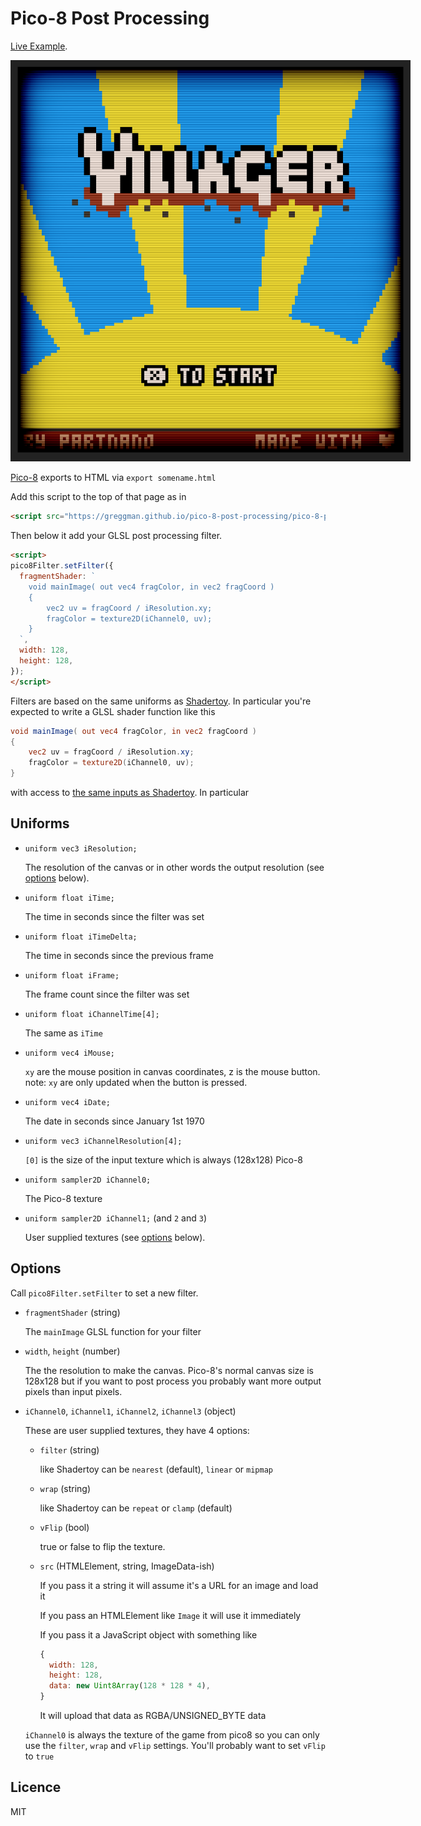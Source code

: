 # Pico-8 Post Processing

[Live Example](https://greggman.github.io/pico-8-post-processing/nano-villager_html/).

<img src="./images/pico-8-post-processing.png" style="max-width: 640px">

[Pico-8](https://www.lexaloffle.com/pico-8.php) exports to HTML via
`export somename.html`

Add this script to the top of that page as in

```html
<script src="https://greggman.github.io/pico-8-post-processing/pico-8-post-processing.js"></script>
```

Then below it add your GLSL post processing filter.

```html
<script>
pico8Filter.setFilter({
  fragmentShader: `
    void mainImage( out vec4 fragColor, in vec2 fragCoord )
    {
        vec2 uv = fragCoord / iResolution.xy;
        fragColor = texture2D(iChannel0, uv);
    }
  `,
  width: 128,
  height: 128,
});
</script>
```

Filters are based on the same uniforms as [Shadertoy](https://shadertoy.com). In particular you're
expected to write a GLSL shader function like this

```glsl
void mainImage( out vec4 fragColor, in vec2 fragCoord )
{
    vec2 uv = fragCoord / iResolution.xy;
    fragColor = texture2D(iChannel0, uv);
}
```

with access to [the same inputs as Shadertoy](https://www.shadertoy.com/howto). In particular

## Uniforms

* `uniform vec3 iResolution;`

  The resolution of the canvas or in other words the output resolution (see [options](#options) below).

* `uniform float iTime;`

  The time in seconds since the filter was set

* `uniform float iTimeDelta;`

  The time in seconds since the previous frame

* `uniform float iFrame;`

  The frame count since the filter was set

* `uniform float iChannelTime[4];`

  The same as `iTime`

* `uniform vec4 iMouse;`

   `xy` are the mouse position in canvas coordinates, z is the mouse button.
   note: `xy` are only updated when the button is pressed.

* `uniform vec4 iDate;`

  The date in seconds since January 1st 1970

* `uniform vec3 iChannelResolution[4];`

  `[0]` is the size of the input texture which is always (128x128) Pico-8

* `uniform sampler2D iChannel0;`

  The Pico-8 texture

* `uniform sampler2D iChannel1;` (and `2` and `3`)

  User supplied textures (see [options](#options) below).

## Options

Call `pico8Filter.setFilter` to set a new filter.

* `fragmentShader` (string)

  The `mainImage` GLSL function for your filter

* `width`, `height` (number)

  The the resolution to make the canvas. Pico-8's normal canvas
  size is 128x128 but if you want to post process you probably want
  more output pixels than input pixels.

* `iChannel0`, `iChannel1`, `iChannel2`, `iChannel3` (object)

  These are user supplied textures, they have 4 options:

  * `filter` (string)

     like Shadertoy can be `nearest` (default), `linear` or `mipmap`

  * `wrap` (string)

     like Shadertoy can be `repeat` or `clamp` (default)

  * `vFlip` (bool)

     true or false to flip the texture. 

  * `src` (HTMLElement, string, ImageData-ish)

     If you pass it a string it will assume it's a URL for an image and 
     load it

     If you pass an HTMLElement like `Image` it will use it immediately

     If you pass it a JavaScript object with something like

     ```js
     {
       width: 128,
       height: 128,
       data: new Uint8Array(128 * 128 * 4),
     }
     ```

     It will upload that data as RGBA/UNSIGNED_BYTE data

  `iChannel0` is always the texture of the game from pico8 so you can
  only use the `filter`, `wrap` and `vFlip` settings. You'll probably
  want to set `vFlip` to `true`

## Licence

MIT


